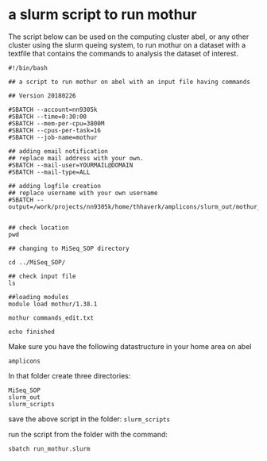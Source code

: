 # a slurm script to run mothur

The script below can be used on the computing cluster abel, or any other cluster using the slurm queing system, to run mothur on a dataset with a textfile that contains the commands to analysis the dataset of interest.

```
#!/bin/bash

## a script to run mothur on abel with an input file having commands

## Version 20180226

#SBATCH --account=nn9305k
#SBATCH --time=0:30:00
#SBATCH --mem-per-cpu=3800M
#SBATCH --cpus-per-task=16
#SBATCH --job-name=mothur

## adding email notification
## replace mail address with your own.
#SBATCH --mail-user=YOURMAIL@DOMAIN
#SBATCH --mail-type=ALL

## adding logfile creation
## replace username with your own username
#SBATCH --output=/work/projects/nn9305k/home/thhaverk/amplicons/slurm_out/mothur_run_%j.txt


## check location
pwd

## changing to MiSeq_SOP directory

cd ../MiSeq_SOP/

## check input file
ls

##loading modules
module load mothur/1.38.1

mothur commands_edit.txt

echo finished 
```


Make sure you have the following datastructure in your home area on abel

`amplicons`

In that folder create three directories:

```
MiSeq_SOP
slurm_out
slurm_scripts
```

save the above script in the folder: `slurm_scripts`

run the script from the folder with the command:

```
sbatch run_mothur.slurm
```

